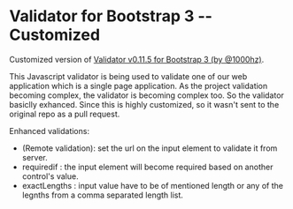 # Validator for Bootstrap 3 --Customized
Customized version of <a href="https://github.com/1000hz/bootstrap-validator">Validator v0.11.5 for Bootstrap 3 (by @1000hz)</a>.

This Javascript validator is being used to validate one of our web application which is a single page application. As the project validation becoming complex, the validator is becoming complex too. So the validator basiclly exhanced. Since this is highly customized, so it wasn't sent to the original repo as a pull request.

Enhanced validations:
* (Remote validation): set the url on the input element to validate it from server.
* requiredif : the input element will become required based on another control's value.
* exactLengths : input value have to be of mentioned length or any of the legnths from a comma separated length list.
